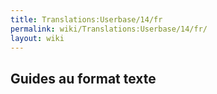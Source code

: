 ```yaml
---
title: Translations:Userbase/14/fr
permalink: wiki/Translations:Userbase/14/fr/
layout: wiki
---
```


## Guides au format texte

